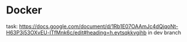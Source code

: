 # Docker
task: https://docs.google.com/document/d/1Rb1E07OAAmJc4dQjqoNt-H63P3j53OXvEU-lTfMnk6c/edit#heading=h.eytsqkkvgihb
in dev branch
